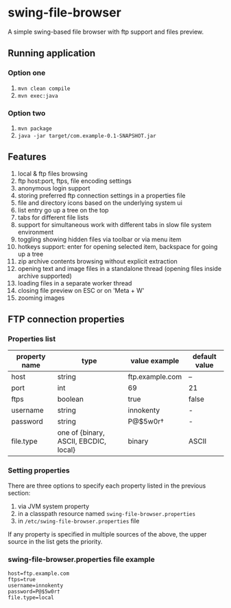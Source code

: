 # swing-file-browser

A simple swing-based file browser with ftp support and files preview.

## Running application

### Option one
 1. ```mvn clean compile```
 1. ```mvn exec:java```

### Option two
 1. ```mvn package```
 1. ```java -jar target/com.example-0.1-SNAPSHOT.jar```

## Features
 1. local & ftp files browsing
 1. ftp host:port, ftps, file encoding settings
 1. anonymous login support
 1. storing preferred ftp connection settings in a properties file
 1. file and directory icons based on the underlying system ui
 1. list entry go up a tree on the top
 1. tabs for different file lists
 1. support for simultaneous work with different tabs in slow file system environment
 1. toggling showing hidden files via toolbar or via menu item
 1. hotkeys support: enter for opening selected item, backspace for going up a tree
 1. zip archive contents browsing without explicit extraction
 1. opening text and image files in a standalone thread (opening files inside archive supported)
 1. loading files in a separate worker thread
 1. closing file preview on ESC or on 'Meta + W'
 1. zooming images

## FTP connection properties

### Properties list

property name | type                                  | value example     | default value
------------- | ------------------------------------- | ----------------- | -------------
host          | string                                | ftp.example.com   | –
port          | int                                   | 69                | 21
ftps          | boolean                               | true              | false
username      | string                                | innokenty         | -
password      | string                                | P@$5w0r†          | -
file.type     | one of {binary, ASCII, EBCDIC, local} | binary             | ASCII

### Setting properties
There are three options to specify each property listed in the previous section:
 1. via JVM system property
 1. in a classpath resource named ```swing-file-browser.properties```
 1. in ```/etc/swing-file-browser.properties``` file

If any property is specified in multiple sources of the above,
the upper source in the list gets the priority.

### swing-file-browser.properties file example
```
host=ftp.example.com
ftps=true
username=innokenty
password=P@$5w0r† 
file.type=local
```
